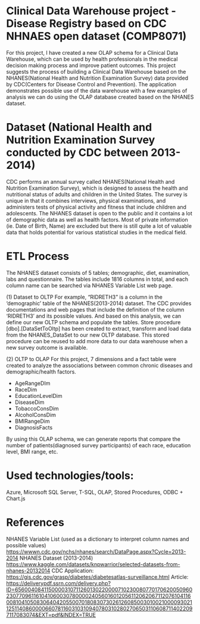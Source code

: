 # Clinical Data Warehouse project - Disease Registry based on CDC NHNAES open dataset (COMP8071)

For this project, I have created a new OLAP schema for a Clinical Data Warehouse, which can be used by health professionals in the medical decision making process and improve patient outcomes.
This project suggests the process of building a Clinical Data Warehouse based on the NHANES(National Health and Nutrition Examination Survey) data provided by CDC(Centers for Disease Control and Prevention). 
The application demonstrates possible use of the data warehouse with a few examples of analysis we can do using the OLAP database created based on the NHANES dataset.


# Dataset (National Health and Nutrition Examination Survey conducted by CDC between 2013-2014)
CDC performs an annual survey called NHANES(National Health and Nutrition Examination Survey), which is designed to assess the health and nutritional status of adults and children in the United States. The survey is unique in that it combines interviews, physical examinations, and administers tests of physical activity and fitness that include children and adolescents.
The NHANES dataset is open to the public and it contains a lot of demographic data as well as health factors. Most of private information (ie. Date of Birth, Name) are excluded but there is still quite a lot of valuable data that holds potential for various statistical studies in the medical field.

# ETL Process
The NHANES dataset consists of 5 tables; demographic, diet, examination, labs and questionnaire. The tables include 1816 columns in total, and each column name can be searched via NHANES Variable List web page.

(1) Dataset to OLTP
For example, “RIDRETH3” is a column in the ‘demographic’ table of the NHANES(2013-2014) dataset. The CDC provides documentations and web pages that include the definition of the column ‘RIDRETH3’ and its possible values.
And based on this analysis, we can define our new OLTP schema and populate the tables. Store procedure [dbo].[DataSetToOltp] has been created to extract, transform and load data from the NHANES_DataSet to our new OLTP database. This stored procedure can be reused to add more data to our data warehouse when a new survey outcome is available.

(2) OLTP to OLAP
For this project, 7 dimensions and a fact table were created to analyze the associations between common chronic diseases and demographic/health factors.
* AgeRangeDIm
* RaceDim
* EducationLevelDim
* DiseaseDim
* TobaccoConsDim
* AlcoholConsDim
* BMIRangeDim
* DiagnosisFacts

By using this OLAP schema, we can generate reports that compare the number of patients(diagnosed survey participants) of each race, education level, BMI range, etc.


# Used technologies/tools: 
Azure, Microsoft SQL Server, T-SQL, OLAP, Stored Procedures, ODBC + Chart.js


# References
NHANES Variable List (used as a dictionary to interpret column names and possible values) https://wwwn.cdc.gov/nchs/nhanes/search/DataPage.aspx?Cycle=2013-2014 
NHANES Dataset (2013-2014) https://www.kaggle.com/datasets/knpwarrior/selected-datasets-from-nhanes-20132014
CDC Application: https://gis.cdc.gov/grasp/diabetes/diabetesatlas-surveillance.html
Article: https://deliverypdf.ssrn.com/delivery.php?ID=656004084115000031071126013022000071023008077017062005096023077096116104106003078000024056016012056112062067112076104116008104105083064042055007018083073026126085003010021000093021125114086000066078116031031094078031028027065031106087114022097117083074&EXT=pdf&INDEX=TRUE
